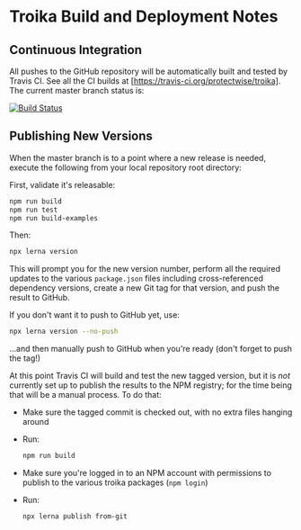 # Troika Build and Deployment Notes

## Continuous Integration

All pushes to the GitHub repository will be automatically built and tested by Travis CI. See all the CI builds at [https://travis-ci.org/protectwise/troika]. The current master branch status is: 

[![Build Status](https://travis-ci.org/protectwise/troika.svg?branch=master)](https://travis-ci.org/protectwise/troika)


## Publishing New Versions

When the master branch is to a point where a new release is needed, execute the following from your local repository root directory:

First, validate it's releasable:

```bash
npm run build
npm run test
npm run build-examples
```

Then:

```bash
npx lerna version
```

This will prompt you for the new version number, perform all the required updates to the various `package.json` files including cross-referenced dependency versions, create a new Git tag for that version, and push the result to GitHub.

If you don't want it to push to GitHub yet, use:

```bash
npx lerna version --no-push
```

...and then manually push to GitHub when you're ready (don't forget to push the tag!)

At this point Travis CI will build and test the new tagged version, but it is _not_ currently set up to publish the results to the NPM registry; for the time being that will be a manual process. To do that:
 
 - Make sure the tagged commit is checked out, with no extra files hanging around

 - Run: 
 
    ```bash
    npm run build
    ```
    
 - Make sure you're logged in to an NPM account with permissions to publish to the various troika packages (`npm login`)

 - Run: 
 
    ```bash
    npx lerna publish from-git
    ```